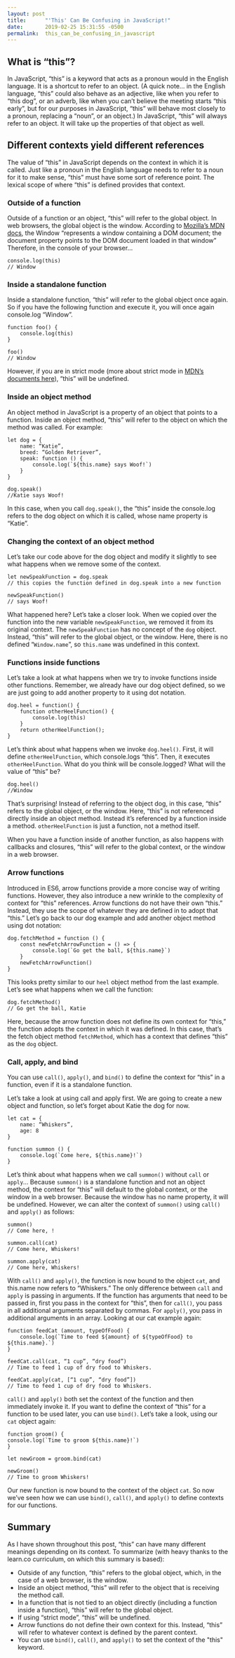 ```yaml
---
layout: post
title:      "'This' Can Be Confusing in JavaScript!"
date:       2019-02-25 15:31:55 -0500
permalink:  this_can_be_confusing_in_javascript
---
```



## What is “this”?

In JavaScript, “this” is a keyword that acts as a pronoun would in the English language. It is a shortcut to refer to an object. (A quick note… in the English language, “this” could also behave as an adjective, like when you refer to “this dog”, or an adverb, like when you can’t believe the meeting starts “this early”, but for our purposes in JavaScript, “this” will behave most closely to a pronoun, replacing a “noun”, or an object.) In JavaScript, “this” will always refer to an object. It will take up the properties of that object as well. 


## Different contexts yield different references

The value of “this” in JavaScript depends on the context in which it is called. Just like a pronoun in the English language needs to refer to a noun for it to make sense, “this” must have some sort of reference point. The lexical scope of where “this” is defined provides that context. 

### Outside of a function

Outside of a function or an object, “this” will refer to the global object. In web browsers, the global object is the window. According to [Mozilla’s MDN docs](https://developer.mozilla.org/en-US/docs/Web/API/Window), the Window “represents a window containing a DOM document; the document property points to the DOM document loaded in that window” Therefore, in the console of your browser…

```
console.log(this)
// Window
```

### Inside a standalone function

Inside a standalone function, “this” will refer to the global object once again. So if you have the following function and execute it, you will once again console.log “Window”.

```
function foo() {
	console.log(this)
}

foo()
// Window
```

However, if you are in strict mode (more about strict mode in [MDN’s documents here](https://developer.mozilla.org/en-US/docs/Web/JavaScript/Reference/Strict_mode)), “this” will be undefined. 

### Inside an object method

An object method in JavaScript is a property of an object that points to a function. Inside an object method, “this” will refer to the object on which the method was called. For example:

```
let dog = {
	name: “Katie”,
	breed: “Golden Retriever”,
	speak: function () {
		console.log(`${this.name} says Woof!`)
	}
}

dog.speak()
//Katie says Woof!
```

In this case, when you call `dog.speak()`, the “this” inside the console.log refers to the dog object on which it is called, whose name property is “Katie”.

### Changing the context of an object method

Let’s take our code above for the dog object and modify it slightly to see what happens when we remove some of the context.

```
let newSpeakFunction = dog.speak
// this copies the function defined in dog.speak into a new function

newSpeakFunction()
// says Woof!
```

What happened here? Let’s take a closer look. When we copied over the function into the new variable `newSpeakFunction`, we removed it from its original context. The `newSpeakFunction` has no concept of the `dog` object. Instead, “this” will refer to the global object, or the window. Here, there is no defined “`Window.name`”, so `this.name` was undefined in this context.

### Functions inside functions

Let’s take a look at what happens when we try to invoke functions inside other functions. Remember, we already have our dog object defined, so we are just going to add another property to it using dot notation.

```
dog.heel = function() {
	function otherHeelFunction() {
		console.log(this)
	}
	return otherHeelFunction();
}
```

Let’s think about what happens when we invoke `dog.heel()`. First, it will define `otherHeelFunction`, which console.logs “this”. Then, it executes `otherHeelFunction`. What do you think will be console.logged? What will the value of “this” be?

```
dog.heel()
//Window
```

That’s surprising! Instead of referring to the object dog, in this case, “this” refers to the global object, or the window. Here, “this” is not referenced directly inside an object method. Instead it’s referenced by a function inside a method. `otherHeelFunction` is just a function, not a method itself. 

When you have a function inside of another function, as also happens with callbacks and closures, “this” will refer to the global context, or the window in a web browser. 

### Arrow functions

Introduced in ES6, arrow functions provide a more concise way of writing functions. However, they also introduce a new wrinkle to the complexity of context for “this” references. Arrow functions do not have their own “this.” Instead, they use the scope of whatever they are defined in to adopt that “this.” Let’s go back to our dog example and add another object method using dot notation:

```
dog.fetchMethod = function () {
	const newFetchArrowFunction = () => {
		console.log(`Go get the ball, ${this.name}`)
	}
	newFetchArrowFunction()
}
```

This looks pretty similar to our `heel` object method from the last example. Let’s see what happens when we call the function:

```
dog.fetchMethod()
// Go get the ball, Katie
```

Here, because the arrow function does not define its own context for “this,” the function adopts the context in which it was defined. In this case, that’s the fetch object method `fetchMethod`, which has a context that defines “this” as the `dog` object.

### Call, apply, and bind

You can use `call()`, `apply()`, and `bind()` to define the context for “this” in a function, even if it is a standalone function. 

Let’s take a look at using call and apply first. We are going to create a new object and function, so let’s forget about Katie the dog for now.

```
let cat = {
	name: “Whiskers”,
	age: 8
}

function summon () {
	console.log(`Come here, ${this.name}!`)
}
```

Let’s think about what happens when we call `summon()` without `call` or `apply`… Because `summon()` is a standalone function and not an object method, the context for “this” will default to the global context, or the window in a web browser. Because the window has no name property, it will be undefined. However, we can alter the context of `summon()` using `call()` and `apply()` as follows:

```
summon()
// Come here, !

summon.call(cat)
// Come here, Whiskers!

summon.apply(cat)
// Come here, Whiskers!
```

With `call()` and `apply()`, the function is now bound to the object `cat`, and this.name now refers to “Whiskers.” The only difference between `call` and `apply` is passing in arguments. If the function has arguments that need to be passed in, first you pass in the context for “this”, then for `call()`, you pass in all additional arguments separated by commas. For `apply()`, you pass in additional arguments in an array. Looking at our cat example again:

```
function feedCat (amount, typeOfFood) {
	console.log(`Time to feed ${amount} of ${typeOfFood} to ${this.name}.`)
}

feedCat.call(cat, “1 cup”, “dry food”)
// Time to feed 1 cup of dry food to Whiskers.

feedCat.apply(cat, [“1 cup”, “dry food”])
// Time to feed 1 cup of dry food to Whiskers.
```

`call()` and `apply()` both set the context of the function and then immediately invoke it. If you want to define the context of “this” for a function to be used later, you can use `bind()`. Let’s take a look, using our `cat` object again:

```
function groom() {
console.log(`Time to groom ${this.name}!`)
}

let newGroom = groom.bind(cat)

newGroom()
// Time to groom Whiskers!
```

Our new function is now bound to the context of the object `cat`. So now we’ve seen how we can use `bind()`, `call()`, and `apply()` to define contexts for our functions.

## Summary

As I have shown throughout this post, “this” can have many different meanings depending on its context. To summarize (with heavy thanks to the learn.co curriculum, on which this summary is based):
* Outside of any function, “this” refers to the global object, which, in the case of a web browser, is the window.
* Inside an object method, “this” will refer to the object that is receiving the method call.
* In a function that is not tied to an object directly (including a function inside a function), “this” will refer to the global object.
* If using “strict mode”, “this” will be undefined.
* Arrow functions do not define their own context for this. Instead, “this” will refer to whatever context is defined by the parent context. 
* You can use `bind()`, `call()`, and `apply()` to set the context of the "this" keyword.
